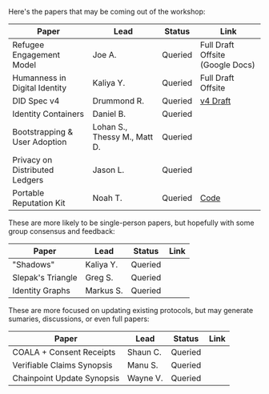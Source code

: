 Here's the papers that may be coming out of the workshop:

| **Paper** | **Lead** | **Status** | **Link** |
|-----------|----------|------------|----------|
| Refugee Engagement Model | Joe A. | Queried | Full Draft Offsite (Google Docs)|
| Humanness in Digital Identity | Kaliya Y. | Queried | Full Draft Offsite |
| DID Spec v4 | Drummond R. | Queried | [v4 Draft](DIDSpecificationWorkingDraft04.pdf) |
| Identity Containers | Daniel B. | Queried | |
| Bootstrapping & User Adoption | Lohan S., Thessy M., Matt D. | Queried | |
| Privacy on Distributed Ledgers | Jason L. | Queried | |
| Portable Reputation Kit | Noah T. | Queried | [Code](portable-reputation) |

These are more likely to be single-person papers, but hopefully with some group consensus and feedback:

| **Paper** | **Lead** | **Status** | **Link** |
|-----------|----------|------------|----------|
| "Shadows" | Kaliya Y. | Queried | |
| Slepak's Triangle | Greg S. | Queried | |
| Identity Graphs | Markus S. | Queried | |

These are more focused on updating existing protocols, but may generate sumaries, discussions, or even full papers:

| **Paper** | **Lead** | **Status** | **Link** |
|-----------|----------|------------|----------|
| COALA + Consent Receipts | Shaun C. | Queried | |
| Verifiable Claims Synopsis | Manu S. | Queried | |
| Chainpoint Update Synopsis | Wayne V. | Queried | |


